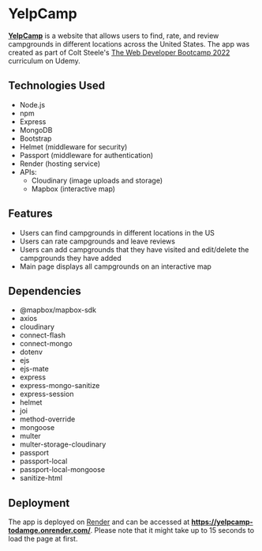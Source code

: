 # YelpCamp
[**YelpCamp**](https://yelpcamp-todamge.onrender.com/) is a website that allows users to find, rate, and review campgrounds in different locations 
across the United States. The app was created as part of Colt Steele's [The Web Developer Bootcamp 2022](https://www.udemy.com/course/the-web-developer-bootcamp/) curriculum on Udemy.
## Technologies Used
* Node.js  
* npm
* Express  
* MongoDB  
* Bootstrap  
* Helmet (middleware for security)  
* Passport (middleware for authentication)  
* Render (hosting service)  
* APIs:
  * Cloudinary (image uploads and storage)
  * Mapbox (interactive map)
## Features
* Users can find campgrounds in different locations in the US  
* Users can rate campgrounds and leave reviews  
* Users can add campgrounds that they have visited and edit/delete the campgrounds they have added  
* Main page displays all campgrounds on an interactive map  
## Dependencies
* @mapbox/mapbox-sdk  
* axios  
* cloudinary  
* connect-flash  
* connect-mongo  
* dotenv  
* ejs  
* ejs-mate  
* express  
* express-mongo-sanitize  
* express-session  
* helmet  
* joi  
* method-override  
* mongoose  
* multer  
* multer-storage-cloudinary  
* passport  
* passport-local  
* passport-local-mongoose  
* sanitize-html  
## Deployment
The app is deployed on [Render](https://render.com/) and can be accessed at **https://yelpcamp-todamge.onrender.com/**. Please note that it might take up to 15 seconds to load the page at first.
